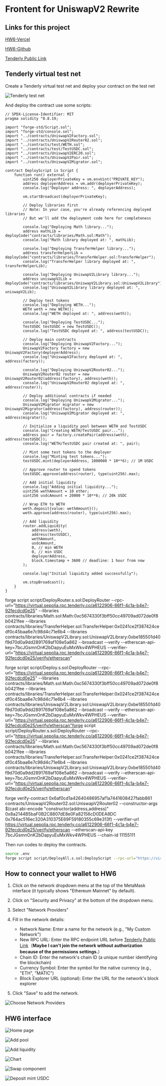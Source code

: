 # Frontent for UniswapV2 Rewrite

## Links for this project

[HW6-Vercel](https://frontend-hw-6-nextjs.vercel.app/)

[HW6-Github](https://github.com/DiLiuNEUexpresscompany/frontend-HW6)

[Tenderly Public Link](https://virtual.sepolia.rpc.tenderly.co/61262395-58f1-4afa-a922-817d097ab99a)

## Tenderly virtual test net
Create a Tenderly virtual test net and deploy your contract on the test net

![Tenderly test net](vx_images/164975920250368.png)

And deploy the contract use some scripts:

```sol
// SPDX-License-Identifier: MIT
pragma solidity ^0.8.19;

import "forge-std/Script.sol";
import "forge-std/console.sol";
import "../contracts/UniswapV2Factory.sol";
import "../contracts/UniswapV2Router02.sol";
import "../contracts/test/WETH.sol";
import "../contracts/test/TestUSDC.sol";
import "../contracts/UniswapV2ERC20.sol";
import "../contracts/UniswapV2Pair.sol";
import "../contracts/UniswapV2Migrator.sol";

contract DeployScript is Script {
    function run() external {
        uint256 deployerPrivateKey = vm.envUint("PRIVATE_KEY");
        address deployerAddress = vm.addr(deployerPrivateKey);
        console.log("Deployer address: ", deployerAddress);
        
        vm.startBroadcast(deployerPrivateKey);
        
        // Deploy libraries first
        // Note: In your case, you're already referencing deployed libraries
        // But we'll add the deployment code here for completeness
        
        console.log("Deploying Math library...");
        address mathLib = deployCode("contracts/libraries/Math.sol:Math");
        console.log("Math library deployed at: ", mathLib);
        
        console.log("Deploying TransferHelper library...");
        address transferHelperLib = deployCode("contracts/libraries/TransferHelper.sol:TransferHelper");
        console.log("TransferHelper library deployed at: ", transferHelperLib);
        
        console.log("Deploying UniswapV2Library library...");
        address uniswapV2Lib = deployCode("contracts/libraries/UniswapV2Library.sol:UniswapV2Library");
        console.log("UniswapV2Library library deployed at: ", uniswapV2Lib);
        
        // Deploy test tokens
        console.log("Deploying WETH...");
        WETH weth = new WETH();
        console.log("WETH deployed at: ", address(weth));
        
        console.log("Deploying TestUSDC...");
        TestUSDC testUSDC = new TestUSDC();
        console.log("TestUSDC deployed at: ", address(testUSDC));
        
        // Deploy main contracts
        console.log("Deploying UniswapV2Factory...");
        UniswapV2Factory factory = new UniswapV2Factory(deployerAddress);
        console.log("UniswapV2Factory deployed at: ", address(factory));
        
        console.log("Deploying UniswapV2Router02...");
        UniswapV2Router02 router = new UniswapV2Router02(address(factory), address(weth));
        console.log("UniswapV2Router02 deployed at: ", address(router));
        
        // Deploy additional contracts if needed
        console.log("Deploying UniswapV2Migrator...");
        UniswapV2Migrator migrator = new UniswapV2Migrator(address(factory), address(router));
        console.log("UniswapV2Migrator deployed at: ", address(migrator));
        
        // Initialize a liquidity pool between WETH and TestUSDC
        console.log("Creating WETH/TestUSDC pair...");
        address pair = factory.createPair(address(weth), address(testUSDC));
        console.log("WETH/TestUSDC pair created at: ", pair);
        
        // Mint some test tokens to the deployer
        console.log("Minting test tokens...");
        testUSDC.mint(deployerAddress, 1000000 * 10**6); // 1M USDC
        
        // Approve router to spend tokens
        testUSDC.approve(address(router), type(uint256).max);
        
        // Add initial liquidity
        console.log("Adding initial liquidity...");
        uint256 wethAmount = 10 ether;
        uint256 usdcAmount = 20000 * 10**6; // 20k USDC
        
        // Wrap ETH to WETH
        weth.deposit{value: wethAmount}();
        weth.approve(address(router), type(uint256).max);
        
        // Add liquidity
        router.addLiquidity(
            address(weth),
            address(testUSDC),
            wethAmount,
            usdcAmount,
            0, // min WETH
            0, // min USDC
            deployerAddress,
            block.timestamp + 3600 // deadline: 1 hour from now
        );
        
        console.log("Initial liquidity added successfully");
        
        vm.stopBroadcast();
    }
}
```

forge script script/DeployRouter.s.sol:DeployRouter --rpc-url="https://virtual.sepolia.rpc.tenderly.co/a6122906-66f1-4c1a-b4e7-92fecdcd0e25" --libraries contracts/libraries/Math.sol:Math:0xc5674330f3bff50cc49709ad072de0f8b0421fee --libraries contracts/libraries/TransferHelper.sol:TransferHelper:0x0241ce2f387424cedf0c45baa6e7c98d4c71e6b4 --libraries contracts/libraries/UniswapV2Library.sol:UniswapV2Library:0xbe185501d40f9d70d0a9dd2891769af108e5a862 --broadcast --verify --etherscan-api-key=7bcJGsmnOnK2bDapyuEuMxWkv4WPHEUS --verifier-url="https://virtual.sepolia.rpc.tenderly.co/a6122906-66f1-4c1a-b4e7-92fecdcd0e25/verify/etherscan"


forge script script/Deploy.s.sol:DeployRouter   --rpc-url="https://virtual.sepolia.rpc.tenderly.co/a6122906-66f1-4c1a-b4e7-92fecdcd0e25"   --libraries contracts/libraries/Math.sol:Math:0xc5674330f3bff50cc49709ad072de0f8b0421fee   --libraries contracts/libraries/TransferHelper.sol:TransferHelper:0x0241ce2f387424cedf0c45baa6e7c98d4c71e6b4   --libraries contracts/libraries/UniswapV2Library.sol:UniswapV2Library:0xbe185501d40f9d70d0a9dd2891769af108e5a862   --broadcast   --verify   --etherscan-api-key=7bcJGsmnOnK2bDapyuEuMxWkv4WPHEUS   --verifier-url="https://virtual.sepolia.rpc.tenderly.co/a6122906-66f1-4c1a-b4e7-92fecdcd0e25/verify/etherscan"forge script script/DeployRouter.s.sol:DeployRouter --rpc-url="https://virtual.sepolia.rpc.tenderly.co/a6122906-66f1-4c1a-b4e7-92fecdcd0e25" --libraries contracts/libraries/Math.sol:Math:0xc5674330f3bff50cc49709ad072de0f8b0421fee --libraries contracts/libraries/TransferHelper.sol:TransferHelper:0x0241ce2f387424cedf0c45baa6e7c98d4c71e6b4 --libraries contracts/libraries/UniswapV2Library.sol:UniswapV2Library:0xbe185501d40f9d70d0a9dd2891769af108e5a862 --broadcast --verify --etherscan-api-key=7bcJGsmnOnK2bDapyuEuMxWkv4WPHEUS --verifier-url="https://virtual.sepolia.rpc.tenderly.co/a6122906-66f1-4c1a-b4e7-92fecdcd0e25/verify/etherscan"


forge verify-contract 0x6af0cd1a42640486957af1a7441608427fabb861 contracts/UniswapV2Router02.sol:UniswapV2Router02 --constructor-args $(cast abi-encode "constructor(address,address)" 0x8a2144B5baF0B2C8807dE8e0Fa82156cD0DEA8DC 0x764ac516ec320A310375E69F59180355c69e313f) --verifier-url https://virtual.sepolia.rpc.tenderly.co/a6122906-66f1-4c1a-b4e7-92fecdcd0e25/verify/etherscan --etherscan-api-key 7bcJGsmnOnK2bDapyuEuMxWkv4WPHEUS --chain-id 11155111

Then run codes to deploy the contracts.
```bash
source .env
forge script script/DeployAll.s.sol:DeployScript --rpc-url="https://virtual.sepolia.rpc.tenderly.co/a6122906-66f1-4c1a-b4e7-92fecdcd0e25" --broadcast --verify --etherscan-api-key= --verifier-url="https://virtual.sepolia.rpc.tenderly.co/a6122906-66f1-4c1a-b4e7-92fecdcd0e25/verify/etherscan"
``` 

## How to connect your wallet to HW6

1. Click on the network dropdown menu at the top of the MetaMask interface (it typically shows "Ethereum Mainnet" by default).

2. Click on "Security and Privacy" at the bottom of the dropdown menu.

3. Select "Network Providers"

4. Fill in the network details:
   - Network Name: Enter a name for the network (e.g., "My Custom Network")
   - New RPC URL: Enter the RPC endpoint URL before [Tenderly Public Link](https://virtual.sepolia.rpc.tenderly.co/61262395-58f1-4afa-a922-817d097ab99a)（**Maybe I can't join the network without authorization because of the permissions settings.**）
   - Chain ID: Enter the network's chain ID (a unique number identifying the blockchain)
   - Currency Symbol: Enter the symbol for the native currency (e.g., "ETH", "MATIC")
   - Block Explorer URL (optional): Enter the URL for the network's block explorer

6. Click "Save" to add the network.

![Choose Network Providers](vx_images/73580521268794.png)


## HW6 interface

![Home page](vx_images/261401121256661.png)


![Add pool](vx_images/461361121276827.png)


![Add liquidity](vx_images/100361221269496.png)


![Chart](vx_images/390771221266051.png)



![Swap component](vx_images/200851521279685.png)


![Deposit mint USDC](vx_images/97771621277289.png)